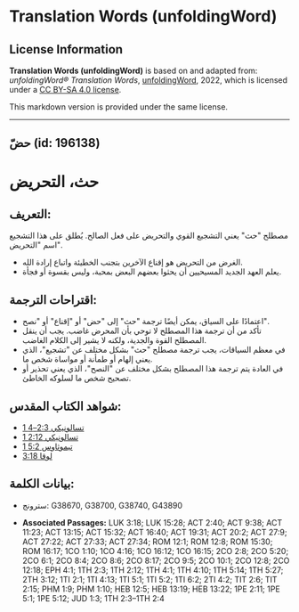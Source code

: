 # Translation Words (unfoldingWord)

## License Information

**Translation Words (unfoldingWord)** is based on and adapted from: _unfoldingWord® Translation Words_, [unfoldingWord](https://unfoldingword.org/utw), 2022, which is licensed under a [CC BY-SA 4.0 license](https://creativecommons.org/licenses/by-sa/4.0/legalcode.en).

This markdown version is provided under the same license.



--------------------------------

## حضّ (id: 196138)

حث، التحريض
===========

التعريف:
--------

مصطلح "حث" يعني التشجيع القوي والتحريض على فعل الصالح. يُطلق على هذا التشجيع اسم "التحريض".

* الغرض من التحريض هو إقناع الآخرين بتجنب الخطيئة واتباع إرادة الله.
* يعلم العهد الجديد المسيحيين أن يحثوا بعضهم البعض بمحبة، وليس بقسوة أو فجأة.

اقتراحات الترجمة:
-----------------

* اعتمادًا على السياق، يمكن أيضًا ترجمة "حث" إلى "حض" أو "إقناع" أو "نصح".
* تأكد من أن ترجمة هذا المصطلح لا توحي بأن المحرض غاضب. يجب أن ينقل المصطلح القوة والجدية، ولكنه لا يشير إلى الكلام الغاضب.
* في معظم السياقات، يجب ترجمة مصطلح "حث" بشكل مختلف عن "تشجيع"، الذي يعني إلهام أو طمأنة أو مواساة شخص ما.
* في العادة يتم ترجمة هذا المصطلح بشكل مختلف عن "النصح"، الذي يعني تحذير أو تصحيح شخص ما لسلوكه الخاطئ.

شواهد الكتاب المقدس:
--------------------

* [1 تسالونيكي 2:3–4](https://ref.ly/1Thess2:3-1Thess2:4)
* [1 تسالونيكي 2:12](https://ref.ly/1Thess2:12)
* [1 تيموثاوس 5:2](https://ref.ly/1Tim5:2)
* [لوقا 3:18](https://ref.ly/Luke3:18)

بيانات الكلمة:
--------------

* سترونج: G38670, G38700, G38740, G43890

* **Associated Passages:** LUK 3:18; LUK 15:28; ACT 2:40; ACT 9:38; ACT 11:23; ACT 13:15; ACT 15:32; ACT 16:40; ACT 19:31; ACT 20:2; ACT 27:9; ACT 27:22; ACT 27:33; ACT 27:34; ROM 12:1; ROM 12:8; ROM 15:30; ROM 16:17; 1CO 1:10; 1CO 4:16; 1CO 16:12; 1CO 16:15; 2CO 2:8; 2CO 5:20; 2CO 6:1; 2CO 8:4; 2CO 8:6; 2CO 8:17; 2CO 9:5; 2CO 10:1; 2CO 12:8; 2CO 12:18; EPH 4:1; 1TH 2:3; 1TH 2:12; 1TH 4:1; 1TH 4:10; 1TH 5:14; 1TH 5:27; 2TH 3:12; 1TI 2:1; 1TI 4:13; 1TI 5:1; 1TI 5:2; 1TI 6:2; 2TI 4:2; TIT 2:6; TIT 2:15; PHM 1:9; PHM 1:10; HEB 12:5; HEB 13:19; HEB 13:22; 1PE 2:11; 1PE 5:1; 1PE 5:12; JUD 1:3; 1TH 2:3–1TH 2:4

